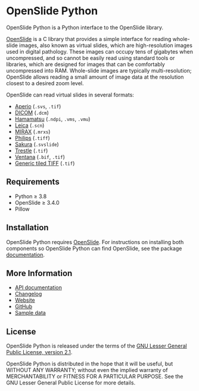 # OpenSlide Python

OpenSlide Python is a Python interface to the OpenSlide library.

[OpenSlide] is a C library that provides a simple interface for reading
whole-slide images, also known as virtual slides, which are high-resolution
images used in digital pathology.  These images can occupy tens of gigabytes
when uncompressed, and so cannot be easily read using standard tools or
libraries, which are designed for images that can be comfortably
uncompressed into RAM.  Whole-slide images are typically multi-resolution;
OpenSlide allows reading a small amount of image data at the resolution
closest to a desired zoom level.

OpenSlide can read virtual slides in several formats:

* [Aperio][] (`.svs`, `.tif`)
* [DICOM][] (`.dcm`)
* [Hamamatsu][] (`.ndpi`, `.vms`, `.vmu`)
* [Leica][] (`.scn`)
* [MIRAX][] (`.mrxs`)
* [Philips][] (`.tiff`)
* [Sakura][] (`.svslide`)
* [Trestle][] (`.tif`)
* [Ventana][] (`.bif`, `.tif`)
* [Generic tiled TIFF][] (`.tif`)

[OpenSlide]: https://openslide.org/
[Aperio]: https://openslide.org/formats/aperio/
[DICOM]: https://openslide.org/formats/dicom/
[Hamamatsu]: https://openslide.org/formats/hamamatsu/
[Leica]: https://openslide.org/formats/leica/
[MIRAX]: https://openslide.org/formats/mirax/
[Philips]: https://openslide.org/formats/philips/
[Sakura]: https://openslide.org/formats/sakura/
[Trestle]: https://openslide.org/formats/trestle/
[Ventana]: https://openslide.org/formats/ventana/
[Generic tiled TIFF]: https://openslide.org/formats/generic-tiff/


## Requirements

* Python &ge; 3.8
* OpenSlide &ge; 3.4.0
* Pillow


## Installation

OpenSlide Python requires [OpenSlide].  For instructions on installing both
components so OpenSlide Python can find OpenSlide, see the package
[documentation][installing].

[installing]: https://openslide.org/api/python/#installing


## More Information

- [API documentation](https://openslide.org/api/python/)
- [Changelog](https://github.com/openslide/openslide-python/blob/main/CHANGELOG.md#notable-changes-in-openslide-python)
- [Website][OpenSlide]
- [GitHub](https://github.com/openslide/openslide-python)
- [Sample data](https://openslide.cs.cmu.edu/download/openslide-testdata/)


## License

OpenSlide Python is released under the terms of the [GNU Lesser General
Public License, version 2.1](https://openslide.org/license/).

OpenSlide Python is distributed in the hope that it will be useful, but
WITHOUT ANY WARRANTY; without even the implied warranty of MERCHANTABILITY
or FITNESS FOR A PARTICULAR PURPOSE.  See the GNU Lesser General Public
License for more details.
